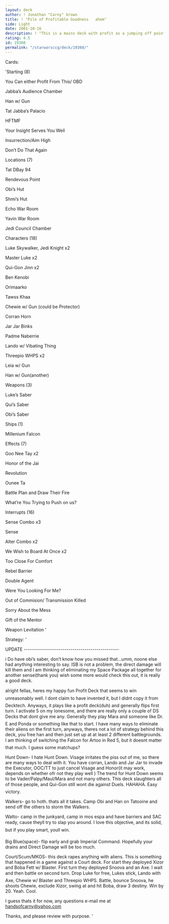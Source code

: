 ```yaml
---
layout: deck
author: ! Jonathan "Carny" brown
title: ! "Pile of Profitable Goodness   ahem"
side: Light
date: 2001-10-16
description: ! "This is a mains deck with profit as a jumping off point. you’ll see what I mean."
rating: 4.5
id: 19360
permalink: "/starwarsccg/deck/19360/"
---
```

Cards: 

'Starting (8)


You Can either Profit From This/ OBD

Jabba’s Audience Chamber

Han w/ Gun

Tat Jabba’s Palacio

HFTMF

Your Insight Serves You Well

Insurrection/Aim High

Don’t Do That Again


Locations (7)


Tat DBay 94

Rendevous Point

Obi’s Hut

Shmi’s Hut

Echo War Room

Yavin War Room

Jedi Council Chamber


Characters (18)


Luke Skywalker, Jedi Knight x2

Master Luke x2

Qui-Gon Jinn x2

Ben Kenobi

Orimaarko

Tawss Khaa

Chewie w/ Gun (could be Protector)

Corran Horn

Jar Jar Binks

Padme Naberrie

Lando w/ Vibating Thing

Threepio WHPS x2

Leia w/ Gun

Han w/ Gun(another)


Weapons (3)


Luke’s Saber

Qui’s Saber

Obi’s Saber


Ships (1)


Millenium Falcon


Effects (7)


Goo Nee Tay x2

Honor of the Jai

Revolution

Ounee Ta

Battle Plan and Draw Their Fire

What’re You Trying to Push on us?


Interrupts (16)


Sense Combo x3

Sense 

Alter Combo x2

We Wish to Board At Once x2

Too Close For Comfort

Rebel Barrier

Double Agent

Were You Looking For Me?

Out of Commision/ Transmission Killed

Sorry About the Mess

Gift of the Mentor

Weapon Levitation '

Strategy: '

UPDATE -----------------------------------------------


i Do have obi’s saber, don’t know how you missed that...umm, noone else had anything interesting to say. ISB is not a problem, the direct damage will kill them and I am thinking of eliminating my Space Package all together for another sense(thank you) wish some more would check this out, it is really a good deck.


alright fellas, heres my happy fun Profit Deck that seems to win unreasonably well. I dont claim to have invented it, but I didnt copy it from Decktech. Anyways, it plays like a profit deck(duh) and generally flips first turn. I activate 5 on my lonesome, and there are really only a couple of DS Decks that dont give me any. Generally they play Mara and someone like Dr. E and Ponda or something like that to start. I have many ways to eliminate their aliens on the first turn, anyways, theres not a lot of strategy behind this deck, you free han and then just set up at at least 2 different battlegrounds. I am thinking of switching the Falcon for Artoo in Red 5, but it doesnt matter that much. I guess some matchups?


Hunt Down- I hate Hunt Down. Visage irritates the piss out of me, so there are many ways to deal with it. You have corran, Lando and Jar Jar to invade the Executor, OOC/TT to just cancel Visage and Honor(it may work, depends on whether ofr not they play well ) The trend for Hunt Down seems to be Vader/Palpy/Maul/Mara and not many others. This deck slaughters all of those people, and Qui-Gon still wont die against Duels. HAHAHA. Easy victory.


Walkers- go to hoth. thats all it takes. Camp Obi and Han on Tatooine and send off the others to storm the Walkers.


Watto- camp in the junkyard, camp in mos espa and have barriers and SAC ready, cause theyll try to slap you around. I love this objective, and its solid, but if you play smart, youll win.


Big Blue(space)- flip early and grab Imperial Command. Hopefully your drains and Direct Damage will be too much.


Court/Scum/MKOS- this deck rapes anything with aliens. This is something that happened in a game against a Court deck. For start they deployed Xizor and Boba Fett w/ Blaster. First turn they deployed Snoova and an Axe. I wait and then battle on second turn. Drop Luke for free, Lukes stick, Lando with Axe, Chewie w/ Blaster and Threepio WHPS. Battle, bounce Snoova, he shoots Chewie, exclude Xizor, swing at and hit Boba, draw 3 destiny. Win by 20. Yeah. Cool.


I guess thats it for now, any questions e-mail me at handsofcarny@yahoo.com


Thanks, and please review with purpose.   '
